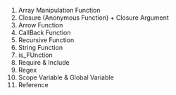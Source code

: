 1. Array Manipulation Function
2. Closure (Anonymous Function) + Closure Argument
3. Arrow Function
4. CallBack Function
5. Recursive Function
6. String Function
7. is_FUnction
8. Require & Include
9. Regex
10. Scope Variable & Global Variable
11. Reference
